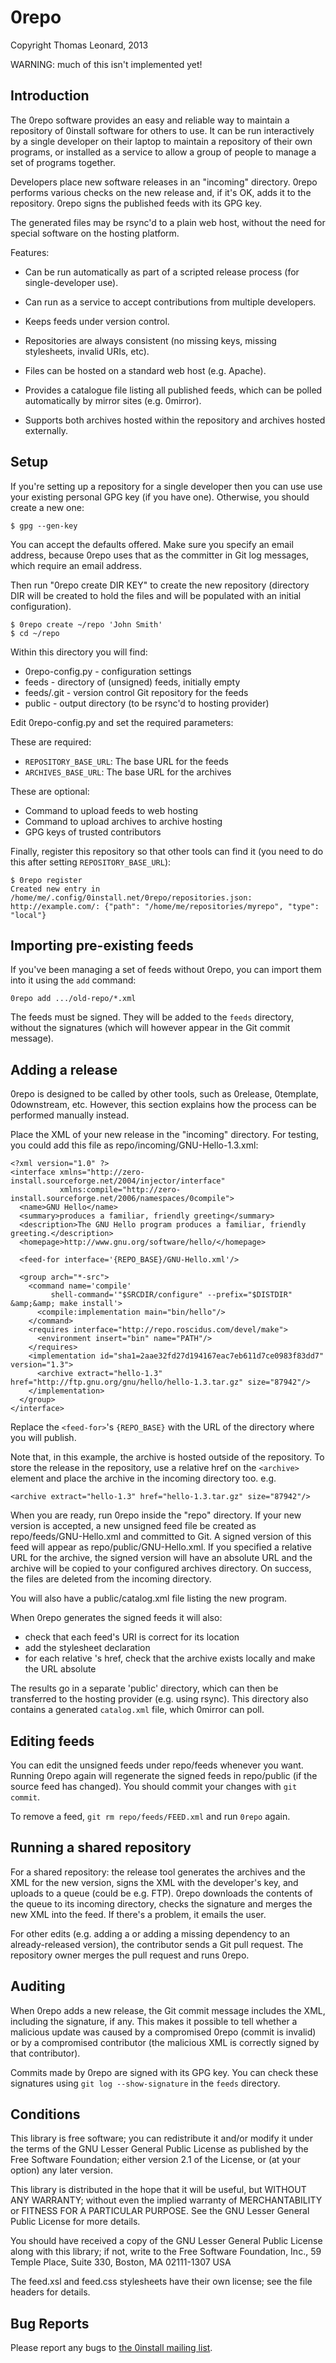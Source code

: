 0repo
=====

Copyright Thomas Leonard, 2013


WARNING: much of this isn't implemented yet!


Introduction
------------

The 0repo software provides an easy and reliable way to maintain a repository
of 0install software for others to use. It can be run interactively by a single
developer on their laptop to maintain a repository of their own programs, or
installed as a service to allow a group of people to manage a set of programs
together.

Developers place new software releases in an "incoming" directory. 0repo
performs various checks on the new release and, if it's OK, adds it to the
repository. 0repo signs the published feeds with its GPG key.

The generated files may be rsync'd to a plain web host, without the need for
special software on the hosting platform.

Features:

- Can be run automatically as part of a scripted release process (for
  single-developer use).

- Can run as a service to accept contributions from multiple developers.

- Keeps feeds under version control.

- Repositories are always consistent (no missing keys, missing stylesheets,
  invalid URIs, etc).

- Files can be hosted on a standard web host (e.g. Apache).

- Provides a catalogue file listing all published feeds, which can be polled
  automatically by mirror sites (e.g. 0mirror).

- Supports both archives hosted within the repository and archives hosted
  externally.


Setup
-----

If you're setting up a repository for a single developer then you can use use
your existing personal GPG key (if you have one). Otherwise, you should create
a new one:

    $ gpg --gen-key

You can accept the defaults offered. Make sure you specify an email address,
because 0repo uses that as the committer in Git log messages, which require
an email address.

Then run "0repo create DIR KEY" to create the new repository (directory DIR
will be created to hold the files and will be populated with an initial
configuration).

    $ 0repo create ~/repo 'John Smith'
    $ cd ~/repo

Within this directory you will find:

- 0repo-config.py - configuration settings
- feeds	        - directory of (unsigned) feeds, initially empty
- feeds/.git	- version control Git repository for the feeds
- public	        - output directory (to be rsync'd to hosting provider)

Edit 0repo-config.py and set the required parameters:

These are required:

- `REPOSITORY_BASE_URL`: The base URL for the feeds
- `ARCHIVES_BASE_URL`: The base URL for the archives

These are optional:

- Command to upload feeds to web hosting
- Command to upload archives to archive hosting
- GPG keys of trusted contributors

Finally, register this repository so that other tools can find it (you need to do this after setting `REPOSITORY_BASE_URL`):

    $ 0repo register
    Created new entry in /home/me/.config/0install.net/0repo/repositories.json:
    http://example.com/: {"path": "/home/me/repositories/myrepo", "type": "local"}


Importing pre-existing feeds
----------------------------

If you've been managing a set of feeds without 0repo, you can import them into it using the `add` command:

    0repo add .../old-repo/*.xml

The feeds must be signed. They will be added to the `feeds` directory, without the signatures (which will however
appear in the Git commit message).


Adding a release
----------------

0repo is designed to be called by other tools, such as 0release, 0template,
0downstream, etc. However, this section explains how the process can be
performed manually instead.

Place the XML of your new release in the "incoming" directory. For testing,
you could add this file as repo/incoming/GNU-Hello-1.3.xml:

    <?xml version="1.0" ?>
    <interface xmlns="http://zero-install.sourceforge.net/2004/injector/interface"
               xmlns:compile="http://zero-install.sourceforge.net/2006/namespaces/0compile">
      <name>GNU Hello</name>
      <summary>produces a familiar, friendly greeting</summary>
      <description>The GNU Hello program produces a familiar, friendly greeting.</description>
      <homepage>http://www.gnu.org/software/hello/</homepage>
    
      <feed-for interface='{REPO_BASE}/GNU-Hello.xml'/>
    
      <group arch="*-src">
        <command name='compile'
	         shell-command='"$SRCDIR/configure" --prefix="$DISTDIR" &amp;&amp; make install'>
          <compile:implementation main="bin/hello"/>
        </command>
        <requires interface="http://repo.roscidus.com/devel/make">
          <environment insert="bin" name="PATH"/>
        </requires>
        <implementation id="sha1=2aae32fd27d194167eac7eb611d7ce0983f83dd7" version="1.3">
          <archive extract="hello-1.3" href="http://ftp.gnu.org/gnu/hello/hello-1.3.tar.gz" size="87942"/>
        </implementation>
      </group>
    </interface>

Replace the `<feed-for>`'s `{REPO_BASE}` with the URL of the directory where
you will publish.

Note that, in this example, the archive is hosted outside of the repository. To
store the release in the repository, use a relative href on the `<archive>`
element and place the archive in the incoming directory too. e.g.

    <archive extract="hello-1.3" href="hello-1.3.tar.gz" size="87942"/>

When you are ready, run 0repo inside the "repo" directory. If your new version
is accepted, a new unsigned feed file be created as repo/feeds/GNU-Hello.xml
and committed to Git. A signed version of this feed will appear as
repo/public/GNU-Hello.xml. If you specified a relative URL for the archive, the
signed version will have an absolute URL and the archive will be copied to your
configured archives directory. On success, the files are deleted from the
incoming directory.

You will also have a public/catalog.xml file listing the new program.

When 0repo generates the signed feeds it will also:

- check that each feed's URI is correct for its location
- add the stylesheet declaration
- for each relative <archive>'s href, check that the archive exists
  locally and make the URL absolute

The results go in a separate 'public' directory, which can then be
transferred to the hosting provider (e.g. using rsync). This directory
also contains a generated `catalog.xml` file, which 0mirror can poll.


Editing feeds
-------------

You can edit the unsigned feeds under repo/feeds whenever you want. Running
0repo again will regenerate the signed feeds in repo/public (if the source feed
has changed). You should commit your changes with `git commit`.

To remove a feed, `git rm repo/feeds/FEED.xml` and run `0repo` again.


Running a shared repository
---------------------------

For a shared repository: the release tool generates the archives and
the XML for the new version, signs the XML with the developer's key,
and uploads to a queue (could be e.g. FTP). 0repo downloads the
contents of the queue to its incoming directory, checks the signature
and merges the new XML into the feed. If there's a problem, it emails
the user.

For other edits (e.g. adding a <package-implementation> or adding a missing
dependency to an already-released version), the contributor sends a Git pull
request. The repository owner merges the pull request and runs
0repo.


Auditing
--------

When 0repo adds a new release, the Git commit message includes the XML,
including the signature, if any. This makes it possible to tell whether a
malicious update was caused by a compromised 0repo (commit is invalid) or by a
compromised contributor (the malicious XML is correctly signed by that
contributor).

Commits made by 0repo are signed with its GPG key. You can check these
signatures using `git log --show-signature` in the `feeds` directory.


Conditions
----------

This library is free software; you can redistribute it and/or
modify it under the terms of the GNU Lesser General Public
License as published by the Free Software Foundation; either
version 2.1 of the License, or (at your option) any later version.

This library is distributed in the hope that it will be useful,
but WITHOUT ANY WARRANTY; without even the implied warranty of
MERCHANTABILITY or FITNESS FOR A PARTICULAR PURPOSE.  See the GNU
Lesser General Public License for more details.

You should have received a copy of the GNU Lesser General Public
License along with this library; if not, write to the Free Software
Foundation, Inc., 59 Temple Place, Suite 330, Boston, MA 02111-1307  USA

The feed.xsl and feed.css stylesheets have their own license; see
the file headers for details.


Bug Reports
-----------

Please report any bugs to [the 0install mailing list](http://0install.net/support.html).
